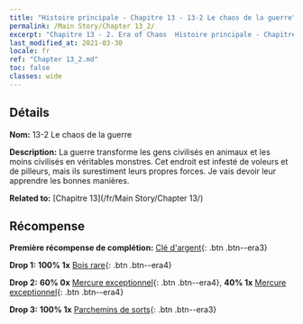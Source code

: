 ```yaml
---
title: "Histoire principale - Chapitre 13 - 13-2 Le chaos de la guerre"
permalink: /Main Story/Chapter 13_2/
excerpt: "Chapitre 13 - 2. Era of Chaos  Histoire principale - Chapitre 13_2. 13-2 Le chaos de la guerre"
last_modified_at: 2021-03-30
locale: fr
ref: "Chapter 13_2.md"
toc: false
classes: wide
---
```


## Détails

 **Nom:** 13-2 Le chaos de la guerre

 **Description:** La guerre transforme les gens civilisés en animaux et les moins civilisés en véritables monstres. Cet endroit est infesté de voleurs et de pilleurs, mais ils surestiment leurs propres forces. Je vais devoir leur apprendre les bonnes manières.

 **Related to:** [Chapitre 13](/fr/Main Story/Chapter 13/)

## Récompense

 **Première récompense de complétion:** [Clé d'argent](/fr/Items/con_693/){: .btn .btn--era3}

 **Drop 1:** **100% 1x** [Bois rare](/fr/Items/mat_41/){: .btn .btn--era4}

 **Drop 2:** **60% 0x** [Mercure exceptionnel](/fr/Items/mat_35/){: .btn .btn--era4}, **40% 1x** [Mercure exceptionnel](/fr/Items/mat_35/){: .btn .btn--era4}

 **Drop 3:** **100% 1x** [Parchemins de sorts](/fr/Items/con_694/){: .btn .btn--era3}

